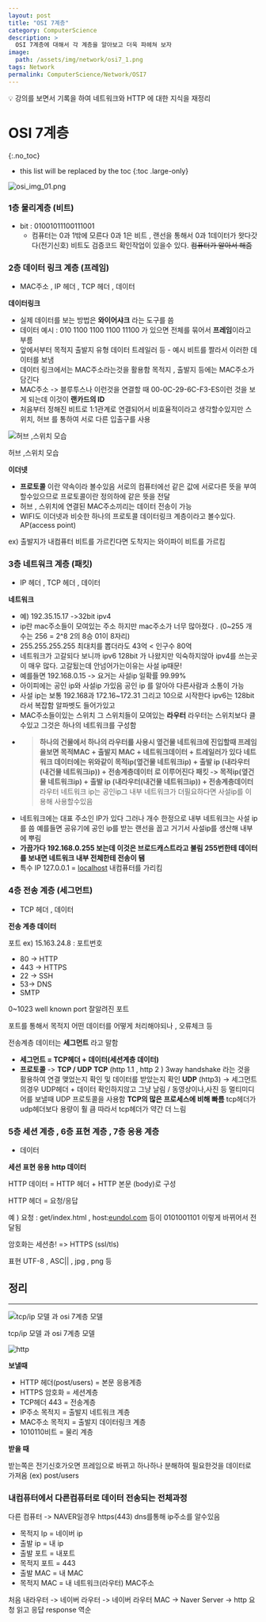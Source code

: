 ```yaml
---
layout: post
title: "OSI 7계층"
category: ComputerScience
description: >
  OSI 7계층에 대해서 각 계층을 알아보고 더욱 파헤쳐 보자
image:
  path: /assets/img/network/osi7_1.png
tags: Network
permalink: ComputerScience/Network/OSI7
---
```


<aside>
💡 강의를 보면서 기록을 하여 네트워크와 HTTP 에 대한 지식을 재정리

</aside>
<!--more-->


# OSI 7계층
{:.no_toc}

* this list will be replaced by the toc
{:toc .large-only}

![osi_img_01.png](/assets/img/network/osi7_1.png)

### 1층 물리계층 (비트)

- bit : 01001011100111001
  - 컴퓨터는 0과 1밖에 모른다
    0과 1은 비트 , 랜선을 통해서 0과 1데이터가 왓다갓다(전기신호)
    비트도 검증코드 확인작업이 있을수 있다.
    ~~컴퓨터가 알아서 해줌~~

### 2층 데이터 링크 계층 (프레임)

- MAC주소 , IP 헤더 , TCP 헤더 , 데이터

**데이터링크**

- 실제 데이터를 보는 방법은 **와이어샤크** 라는 도구를 씀
- 데이터 예시 : 010 1100 1100 1100 11100 가 있으면 전체를 묶어서 **프레임**이라고 부름
- 앞에서부터 목적지 출발지 유형 데이터 트레일러 등 - 예시 비트를 짤라서 이러한 데이터를 보냄
- 데이터 링크에서는 MAC주소라는것을 활용함 목적지 , 출발지 등에는 MAC주소가 담긴다
- MAC주소 -> 블루투스나 이런것을 연결할 때 00-0C-29-6C-F3-ES이런 것을 보게 되는데 이것이 **랜카드의 ID**
- 처음부터 정해진 비트로 1:1관계로 연결되어서 비효율적이라고 생각할수있지만 스위치, 허브 를 통하여 서로 다른 입출구를 사용

![허브 ,스위치 모습](/assets/img/network/switch.png)

허브 ,스위치 모습

**이더넷**

- **프로토콜** 이란 약속이라 볼수있음 서로의 컴퓨터에선 같은 값에 서로다른 뜻을 부여할수있으므로 프로토콜이란 정의하에 같은 뜻을 전달
- 허브 , 스위치에 연결된 MAC주소끼리는 데이터 전송이 가능
- WIFI도 이더넷과 비슷한 하나의 프로토콜 데이터링크 계층이라고 볼수있다. AP(access point)

ex) 출발지가 내컴퓨터 비트를 가르킨다면 도착지는 와이파이 비트를 가르킴

### 3층 네트워크 계층 (패킷)

- IP 헤더 , TCP 헤더 , 데이터

**네트워크**

- 예) 192.35.15.17 ->32bit ipv4
- ip란 mac주소들이 모여있는 주소 하지만 mac주소가 너무 많아졌다 . (0~255 개수는 256 = 2^8 2의 8승 01이 8자리)
- 255.255.255.255 최대치를 뽑더라도 43억 < 인구수 80억
- 네트워크가 고갈되다 보니까 ipv6 128bit 가 나왔지만 익숙하지않아 ipv4를 쓰는곳이 매우 많다. 고갈됬는데 안넘어가는이유는 사설 ip때문!
- 예를들면 192.168.0.15 -> 요거는 사설ip 일확률 99.99%
- 아이피에는 공인 ip와 사설ip 가있음 공인 ip 를 알아야 다른사람과 소통이 가능
- 사설 ip는 보통 192.168과 172.16~172.31 그리고 10으로 시작한다 ipv6는 128bit 라서 복잡함 알파벳도 들어가있고
- MAC주소들이있는 스위치 그 스위치들이 모여있는 **라우터** 라우터는 스위치보다 클수있고 그것은 하나의 네트워크를 구성함
- > **하나의 건물에서 하나의 라우터를 사용시 옆건물 네트워크에 진입할때 프레임을보면 목적MAC + 출발지 MAC + 네트워크데이터 + 트레일러가 있다 네트워크 데이터에는 위와같이 목적ip(옆건물 네트워크ip) + 출발 ip (내라우터(내건물 네트워크ip)) + 전송계층데이터 로 이루어진다 패킷 -> 목적ip(옆건물 네트워크ip) + 출발 ip (내라우터(내건물 네트워크ip)) + 전송계층데이터**
  > 라우터 네트워크 ip는 공인ip그 내부 네트워크가 더필요하다면 사설ip를 이용해 사용할수있음
- 네트워크에는 대표 주소인 IP가 있다 그러나 개수 한정으로 내부 네트워크는 사설 ip를 씀 예를들면 공유기에 공인 ip를 받는 랜선을 꼽고 거기서 사설ip를 생산해 내부에 뿌림
- **가끔가다 192.168.0.255 보는데 이것은 브로드캐스트라고 불림 255번한테 데이터를 보내면 네트워크 내부 전체한테 전송이 됌**
- 특수 IP 127.0.0.1 = [localhost](http://localhost/) 내컴퓨터를 가리킴

### 4층 전송 계층 (세그먼트)

- TCP 헤더 , 데이터

**전송 계층 데이터**

포트 ex) 15.163.24.8 : 포트번호

- 80 -> HTTP
- 443 -> HTTPS
- 22 -> SSH
- 53-> DNS
- SMTP

0~1023 well known port 잘알려진 포트

포트를 통해서 목적지 어떤 데이터를 어떻게 처리해야되나 , 오류체크 등

전송계층 데이터는 **세그먼트** 라고 말함

- **세그먼트 = TCP헤더 + 데이터(세션계층 데이터)**
- **프로토콜** -> **TCP / UDP**
  **TCP** (http 1.1 , http 2 )
  3way handshake 라는 것을 활용하여 연결 맺었는지 확인 및 데이터를 받았는지 확인
  **UDP** (http3) -> 세그먼트의경우 UDP헤더 + 데이터
  확인하지않고 그냥 날림 / 동영상이나,사진 등 멀티미디어를 보낼때 UDP 프로토콜을 사용함 **TCP의 많은 프로세스에 비해 빠름**
  tcp헤더가 udp헤더보다 용량이 훨 큼 따라서 tcp헤더가 약간 더 느림

### 5층 세션 계층 , 6층 표현 계층 , 7층 응용 계층

- 데이터

**세션 표현 응용** **http 데이터**

HTTP 데이터 = HTTP 헤더 + HTTP 본문 (body)로 구성

HTTP 헤더 = 요청/응답

예 ) 요청 : get/index.html , host:[eundol.com](http://eundol.com/) 등이 0101001101 이렇게 바뀌어서 전달됨

암호화는 세션층! => HTTPS (ssl/tls)

표현 UTF-8 , ASC|| , jpg , png 등

## 정리

---

![tcp/ip 모델 과 osi 7계층 모델](/assets/img/network/tcp%3Aip_osi7.png)

tcp/ip 모델 과 osi 7계층 모델

![http](/assets/img/network/httpFrame.png)

**보낼때**

- HTTP 헤더(post/users) = 본문 응용계층
- HTTPS 암호화 = 세션계층
- TCP헤더 443 = 전송계층
- IP주소 목적지 = 출발지 네트워크 계층
- MAC주소 목적지 = 출발지 데이터링크 계층
- 1010110비트 = 물리 계층

**받을 때**

받는쪽은 전기신호가오면 프레임으로 바뀌고 하나하나 분해하여 필요한것을 데이터로 가져옴 (ex) post/users

### 내컴퓨터에서 다른컴퓨터로 데이터 전송되는 전체과정

다른 컴퓨터 -> NAVER일경우 https(443) dns를통해 ip주소를 알수있음

- 목적지 Ip = 네이버 ip
- 출발 ip = 내 ip
- 출발 포트 = 내포트
- 목적지 포트 = 443
- 출발 MAC = 내 MAC
- 목적지 MAC = 내 네트워크(라우터) MAC주소

처음 내라우터 -> 네이버 라우터 -> 네이버 라우터 MAC -> Naver Server -> http 요청 읽고 응답 response 역순

